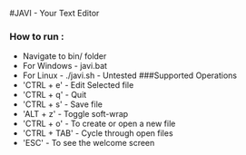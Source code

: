 #JAVI - Your Text Editor
### How to run :
* Navigate to bin/ folder
* For Windows - javi.bat <filename>
* For Linux - ./javi.sh <filename> - Untested
###Supported Operations
* 'CTRL + e' - Edit Selected file
* 'CTRL + q' - Quit
* 'CTRL + s' - Save file
* 'ALT + z' - Toggle soft-wrap
* 'CTRL + o'   - To create or open a new file
* 'CTRL + TAB' - Cycle through open files
* 'ESC' - To see the welcome screen

